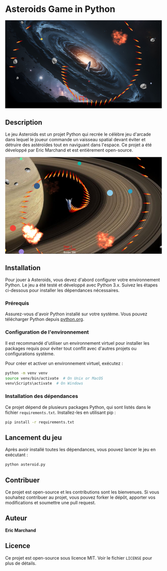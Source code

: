# Asteroids Game in Python

![Asteroids Game](demo.png)

## Description
Le jeu Asteroids est un projet Python qui recrée le célèbre jeu d'arcade dans lequel le joueur commande un vaisseau spatial devant éviter et détruire des astéroïdes tout en naviguant dans l'espace. Ce projet a été développé par Eric Marchand et est entièrement open-source.

![Asteroids Game](demo2.png)
## Installation
Pour jouer à Asteroids, vous devez d'abord configurer votre environnement Python. Le jeu a été testé et développé avec Python 3.x. Suivez les étapes ci-dessous pour installer les dépendances nécessaires.

### Prérequis
Assurez-vous d'avoir Python installé sur votre système. Vous pouvez télécharger Python depuis [python.org](https://www.python.org/downloads/).

### Configuration de l'environnement
Il est recommandé d'utiliser un environnement virtuel pour installer les packages requis pour éviter tout conflit avec d'autres projets ou configurations système.

Pour créer et activer un environnement virtuel, exécutez :
```bash
python -m venv venv
source venv/bin/activate  # On Unix or MacOS
venv\Scripts\activate  # On Windows
```
### Installation des dépendances
Ce projet dépend de plusieurs packages Python, qui sont listés dans le fichier `requirements.txt`. Installez-les en utilisant pip :
```bash
pip install -r requirements.txt
```
## Lancement du jeu
Après avoir installé toutes les dépendances, vous pouvez lancer le jeu en exécutant :
```bash
python asteroid.py
```

## Contribuer
Ce projet est open-source et les contributions sont les bienvenues. Si vous souhaitez contribuer au projet, vous pouvez forker le dépôt, apporter vos modifications et soumettre une pull request.

## Auteur
**Eric Marchand**

## Licence
Ce projet est open-source sous licence MIT. Voir le fichier `LICENSE` pour plus de détails.

